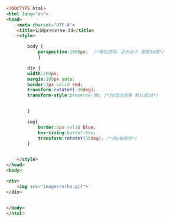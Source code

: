 
<BlogInfo title="101.认识preserved" author="白日梦想猿" pv=0 read_times=0 pre_cost_time=0分31秒 category="css学习" tag_list="['css学习']" create_time="2020.08.09 16:37:45" update_time="2020.08.09 16:47:19" />

```html
<!DOCTYPE html>
<html lang="en">
<head>
    <meta charset="UTF-8">
    <title>认识preserve-3d</title>
    <style>

        body {
            perspective:1000px;  /*增加透视，近大远小 更有3d感*/
            }

        div {
        width:200px;
        margin:100px auto;
        border:3px solid red;
        transform:rotateY(-30deg);
        transform-style:preserve-3d; /*3d显示效果 默认是2d*/


        }

        img{
            border:3px solid blue;
            box-sizing:border-box;
            transform:rotateY(30deg); /*绕y轴旋转*/
        }


    </style>
</head>
<body>

<div>
    <img src="images/erha.gif">
</div>


</body>
</html>
```

